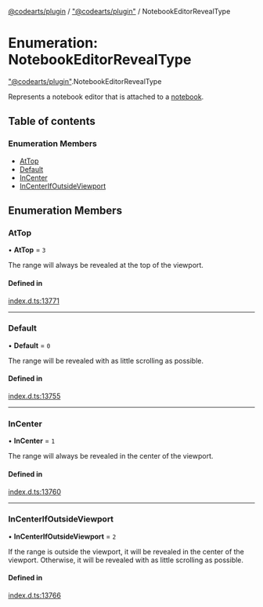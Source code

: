 [@codearts/plugin](../README.md) / ["@codearts/plugin"](../modules/_codearts_plugin_.md) / NotebookEditorRevealType

# Enumeration: NotebookEditorRevealType

["@codearts/plugin"](../modules/_codearts_plugin_.md).NotebookEditorRevealType

Represents a notebook editor that is attached to a [notebook](../interfaces/codearts_plugin_.NotebookDocument.md).

## Table of contents

### Enumeration Members

- [AtTop](codearts_plugin_.NotebookEditorRevealType.md#attop)
- [Default](codearts_plugin_.NotebookEditorRevealType.md#default)
- [InCenter](codearts_plugin_.NotebookEditorRevealType.md#incenter)
- [InCenterIfOutsideViewport](codearts_plugin_.NotebookEditorRevealType.md#incenterifoutsideviewport)

## Enumeration Members

### AtTop

• **AtTop** = ``3``

The range will always be revealed at the top of the viewport.

#### Defined in

[index.d.ts:13771](https://github.com/shuyaqian/cloudide-plugin-api/blob/3fbdd11/index.d.ts#L13771)

___

### Default

• **Default** = ``0``

The range will be revealed with as little scrolling as possible.

#### Defined in

[index.d.ts:13755](https://github.com/shuyaqian/cloudide-plugin-api/blob/3fbdd11/index.d.ts#L13755)

___

### InCenter

• **InCenter** = ``1``

The range will always be revealed in the center of the viewport.

#### Defined in

[index.d.ts:13760](https://github.com/shuyaqian/cloudide-plugin-api/blob/3fbdd11/index.d.ts#L13760)

___

### InCenterIfOutsideViewport

• **InCenterIfOutsideViewport** = ``2``

If the range is outside the viewport, it will be revealed in the center of the viewport.
Otherwise, it will be revealed with as little scrolling as possible.

#### Defined in

[index.d.ts:13766](https://github.com/shuyaqian/cloudide-plugin-api/blob/3fbdd11/index.d.ts#L13766)
